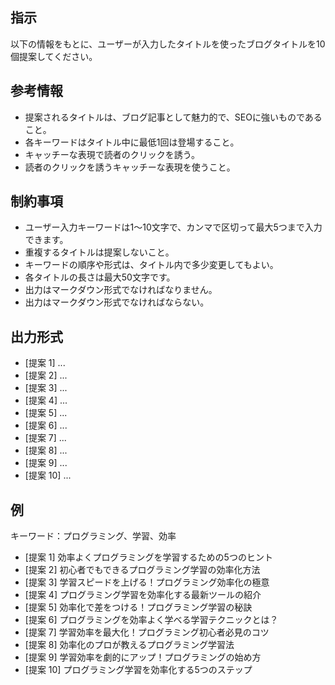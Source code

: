 
## 指示

以下の情報をもとに、ユーザーが入力したタイトルを使ったブログタイトルを10個提案してください。

## 参考情報

- 提案されるタイトルは、ブログ記事として魅力的で、SEOに強いものであること。
- 各キーワードはタイトル中に最低1回は登場すること。
- キャッチーな表現で読者のクリックを誘う。
- 読者のクリックを誘うキャッチーな表現を使うこと。

## 制約事項

- ユーザー入力キーワードは1～10文字で、カンマで区切って最大5つまで入力できます。
- 重複するタイトルは提案しないこと。
- キーワードの順序や形式は、タイトル内で多少変更してもよい。
- 各タイトルの長さは最大50文字です。
- 出力はマークダウン形式でなければなりません。
- 出力はマークダウン形式でなければならない。

## 出力形式

- [提案 1] ...
- [提案 2] ...
- [提案 3] ...
- [提案 4] ...
- [提案 5] ...
- [提案 6] ...
- [提案 7] ...
- [提案 8] ...
- [提案 9] ...
- [提案 10] ...

## 例

キーワード：プログラミング、学習、効率

- [提案 1] 効率よくプログラミングを学習するための5つのヒント
- [提案 2] 初心者でもできるプログラミング学習の効率化方法
- [提案 3] 学習スピードを上げる！プログラミング効率化の極意
- [提案 4] プログラミング学習を効率化する最新ツールの紹介
- [提案 5] 効率化で差をつける！プログラミング学習の秘訣
- [提案 6] プログラミングを効率よく学べる学習テクニックとは？
- [提案 7] 学習効率を最大化！プログラミング初心者必見のコツ
- [提案 8] 効率化のプロが教えるプログラミング学習法
- [提案 9] 学習効率を劇的にアップ！プログラミングの始め方
- [提案 10] プログラミング学習を効率化する5つのステップ
